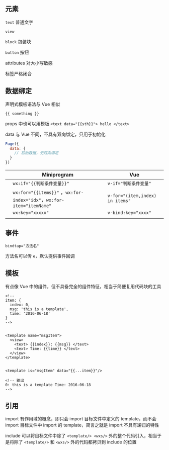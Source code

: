 ## 元素

`text` 普通文字

`view`

`block` 包装块

`button` 按钮

attributes 对大小写敏感

标签严格闭合

## 数据绑定

声明式模板语法与 Vue 相似

`{{ something }}`

props 中也可以用模板 `<text data="{{sth}}"> hello </text>`

data 与 Vue 不同，不具有双向绑定，只用于初始化

```javascript
Page({
  data: {
    // 初始数据，无双向绑定
  }
})
```

|      | Miniprogram                                                  | Vue                             |
| ---- | ------------------------------------------------------------ | ------------------------------- |
|      | `wx:if="{{判断条件变量}}"`                                   | `v-if="判断条件变量"`           |
|      | `wx:for="{{items}}"` ，`wx:for-index="idx"`，`wx:for-item="itemName"` | `v-for="(item,index) in items"` |
|      | `wx:key="xxxxx"`                                             | `v-bind:key="xxxx"`             |
|      |                                                              |                                 |

## 事件

`bindtap="方法名"`

方法名可以传 `e`，默认提供事件回调

## 模板

有点像 Vue 中的组件，但不具备完全的组件特征，相当于简便复用代码块的工具

```vue
<!--
item: {
  index: 0,
  msg: 'this is a template',
  time: '2016-06-18'
}
-->


<template name="msgItem">
  <view>
    <text> {{index}}: {{msg}} </text>
    <text> Time: {{time}} </text>
  </view>
</template>


<template is="msgItem" data="{{...item}}"/>

<!-- 输出
0: this is a template Time: 2016-06-18
-->
```

## 引用

 import 有作用域的概念，即只会 import 目标文件中定义的 template，而不会 import 目标文件中 import 的 template，简言之就是 import 不具有递归的特性

include 可以将目标文件中除了 `<template/> <wxs/>` 外的整个代码引入，相当于是将除了 `<template/>` 和 `<wxs/>` 外的代码都拷贝到 include 的位置